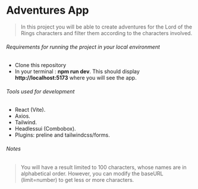 # Adventures App

> In this project you will be able to create adventures for the Lord of the Rings characters and filter them according to the characters involved.


###### Requirements for running the project in your local environment
* Clone this repository
* In your terminal : **npm run dev**. This should display **http://localhost:5173** where you will see the app.


###### Tools used for development
* React (Vite).
* Axios.
* Tailwind.
* Headlessui (Combobox).
* Plugins: preline and tailwindcss/forms.


###### Notes
> You will have a result limited to 100 characters, whose names are in alphabetical order. However, you can modify the baseURL (limit=number) to get less or more characters.
